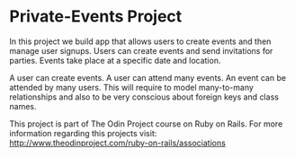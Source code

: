# Private-Events Project

In this project we build app that allows users to create events and then manage user signups. Users can create events and send invitations for parties. Events take place at a specific date and location.

A user can create events. A user can attend many events. An event can be attended by many users. This will require to model many-to-many relationships and also to be very conscious about foreign keys and class names.

This project is part of The Odin Project course on Ruby on Rails. For more information regarding this projects visit: http://www.theodinproject.com/ruby-on-rails/associations
